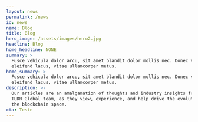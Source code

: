 ```yaml
---
layout: news
permalink: /news
id: news
name: Blog
title: Blog
hero_image: /assets/images/hero2.jpg
headline: Blog
home_headline: NONE
summary: >
  Fusce vehicula dolor arcu, sit amet blandit dolor mollis nec. Donec viverra
  eleifend lacus, vitae ullamcorper metus.
home_summary: >
  Fusce vehicula dolor arcu, sit amet blandit dolor mollis nec. Donec viverra
  eleifend lacus, vitae ullamcorper metus.
description: >-
  Our articles are an amalgamation of thoughts and industry insights from the
  TLDR Global team, as they view, experience, and help drive the evolution of
  the blockchain space.
cta: Teste
---
```


